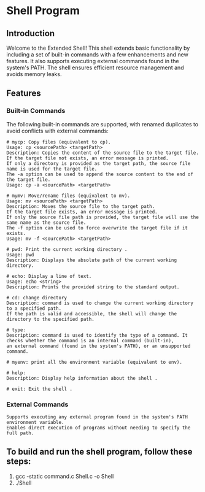 # Shell Program
## Introduction
Welcome to the Extended Shell! This shell extends basic functionality by including a set of built-in commands with a few enhancements and new features. It also supports executing external commands 
found in the system's PATH. The shell ensures efficient resource management and avoids memory leaks.

## Features
### Built-in Commands

The following built-in commands are supported, with renamed duplicates to avoid conflicts with external commands:

    # mycp: Copy files (equivalent to cp).
    Usage: cp <sourcePath> <targetPath>
    Description: Copies the content of the source file to the target file.
    If the target file not exists, an error message is printed.
    If only a directory is provided as the target path, the source file name is used for the target file.
    The -a option can be used to append the source content to the end of the target file.
    Usage: cp -a <sourcePath> <targetPath>
    
    # mymv: Move/rename files (equivalent to mv).
    Usage: mv <sourcePath> <targetPath>
    Description: Moves the source file to the target path.
    If the target file exists, an error message is printed.
    If only the source file path is provided, the target file will use the same name as the source file.
    The -f option can be used to force overwrite the target file if it exists.
    Usage: mv -f <sourcePath> <targetPath>
    
    # pwd: Print the current working directory .
    Usage: pwd
    Description: Displays the absolute path of the current working directory.
    
    # echo: Display a line of text.
    Usage: echo <string>
    Description: Prints the provided string to the standard output.
    
    # cd: change directory
    Description: command is used to change the current working directory to a specified path.
    If the path is valid and accessible, the shell will change the directory to the specified path.
    
    # type:
    Description: command is used to identify the type of a command. It checks whether the command is an internal command (built-in), 
    an external command (found in the system's PATH), or an unsupported command.
    
    # myenv: print all the environment variable (equivalent to env).
    
    # help: 
    Description: Display help information about the shell .
    
    # exit: Exit the shell .
### External Commands

    Supports executing any external program found in the system's PATH environment variable.
    Enables direct execution of programs without needing to specify the full path.

## To build and run the shell program, follow these steps:
1. gcc -static command.c Shell.c -o Shell
2. ./Shell
